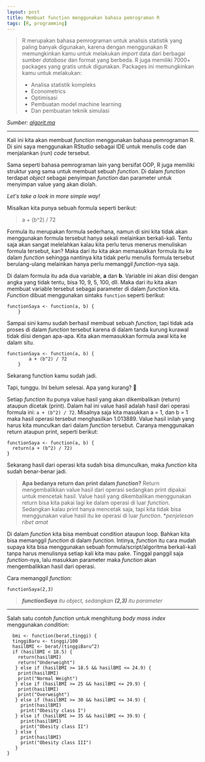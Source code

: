 ```yaml
---
layout: post
title: Membuat function menggunakan bahasa pemrograman R
tags: [R, programming]
---
```

> R merupakan bahasa pemrograman untuk analisis statistik yang paling
> banyak digunakan, karena dengan menggunakan R memungkinkan kamu untuk
> melakukan  _import_  data dari berbagai sumber  _database_  dan format
> yang berbeda. R juga memiliki 7000+ packages yang gratis untuk
> digunakan. Packages ini memungkinkan kamu untuk melakukan:
> 
> -   Analisa statistik kompleks
> -   Econometrics
> -   Optimisasi
> -   Pembuatan model machine learning
> -   Dan pembuatan teknik simulasi

*Sumber: [algorit.ma](https://algorit.ma/)*

---
Kali ini kita akan membuat *function* menggunakan bahasa pemrograman R. Di sini saya menggunakan RStudio sebagai IDE untuk menulis code dan menjalankan (*run*) *code* tersebut. 

Sama seperti bahasa pemrograman lain yang bersifat OOP, R juga memiliki struktur yang sama untuk membuat sebuah *function*. Di dalam *function* terdapat *object* sebagai penyimpan *function* dan parameter untuk menyimpan value yang akan diolah.

*Let's take a look in more simple way!*

Misalkan kita punya sebuah formula seperti berikut:

> a + (b^2) / 72

Formula itu merupakan formula sederhana, namun di sini kita tidak akan menggunakan formula tersebut hanya sekali melainkan berkali-kali. Tentu saja akan sangat melelahkan kalau kita perlu terus menerus menuliskan formula tersebut, kan? Maka dari itu kita akan memasukkan formula itu ke dalam *function* sehingga nantinya kita tidak perlu menulis formula tersebut berulang-ulang melainkan hanya perlu memanggil *function*-nya saja. 

Di dalam formula itu ada dua variable, **a** dan **b**. Variable ini akan diisi dengan angka yang tidak tentu, bisa 10, 9, 5, 100, dll. Maka dari itu kita akan membuat variable tersebut sebagai parameter di dalam *function* kita. *Function* dibuat menggunakan sintaks `function` seperti berikut: 

    functionSaya <- function(a, b) {
	    }
Sampai sini kamu sudah berhasil membuat sebuah *function*, tapi tidak ada proses di dalam *function* tersebut karena di dalam tanda kurung kurawal tidak diisi dengan apa-apa. Kita akan memasukkan formula awal kita ke dalam situ.

    functionSaya <- function(a, b) {
			a + (b^2) / 72
        }

Sekarang function kamu sudah jadi.

Tapi, tunggu. Ini belum selesai. Apa yang kurang? 🤔

Setiap *function* itu punya value hasil yang akan dikembalikan (return) ataupun dicetak (print). Dalam hal ini value hasil adalah hasil dari operasi formula ini: `a + (b^2) / 72`. Misalnya saja kita masukkan a = 1, dan b = 1 maka hasil operasi tersebut menghasilkan 1.013889. Value hasil inilah yang harus kita munculkan dari dalam *function* tersebut. Caranya menggunakan return ataupun print, seperti berikut:

    functionSaya <- function(a, b) {
      return(a + (b^2) / 72)
    }

Sekarang hasil dari operasi kita sudah bisa dimunculkan, maka *function* kita sudah benar-benar jadi. 

> **Apa bedanya return dan print dalam *function*?**
> Return mengembalikkan value hasil dari operasi sedangkan print dipakai untuk mencetak hasil. Value hasil yang dikembalikan menggunakan return bisa kita pakai lagi ke dalam operasi di luar *function*. Sedangkan kalau print hanya mencetak saja, tapi kita tidak bisa menggunakan value hasil itu ke operasi di luar *function*. **penjelesan ribet amat*

Di dalam *function* kita bisa membuat condition ataupun loop. Bahkan kita bisa memanggil *function* di dalam *function*. Intinya, *function* itu cara mudah supaya kita bisa menggunakan sebuah formula/script/algoritma berkali-kali tanpa harus menulisnya setiap kali kita mau pake. Tinggal panggil saja *function*-nya, lalu masukkan parameter maka *function* akan mengembalikkan hasil dari operasi.

Cara memanggil *function*:

    functionSaya(2,3)

 

>  ***functionSaya** itu object, sedangkan  **(2,3)** itu parameter*

---
Salah satu contoh *function* untuk menghitung *body mass index* menggunakan *condition*:

 

      bmi <- function(berat,tinggi) {
      tinggiBaru <- tinggi/100
      hasilBMI <- berat/(tinggiBaru^2)
      if (hasilBMI < 18.5) {
        return(hasilBMI)
        return("Underweight")
       } else if (hasilBMI >= 18.5 && hasilBMI <= 24.9) {
        print(hasilBMI)
        print("Normal Weight")
       } else if (hasilBMI >= 25 && hasilBMI <= 29.9) {
        print(hasilBMI)
        print("Overweight")
       } else if (hasilBMI >= 30 && hasilBMI <= 34.9) {
         print(hasilBMI)
         print("Obesity class I")
       } else if (hasilBMI >= 35 && hasilBMI <= 39.9) {
         print(hasilBMI)
         print("Obesity class II")
       } else {
         print(hasilBMI)
         print("Obesity class III") 
       }
    }
